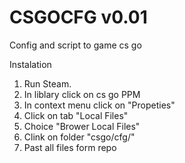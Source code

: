 # CSGOCFG v0.01
Config and script to game cs go 


Instalation 

1. Run Steam.
2. In liblary click on cs go PPM
3. In context menu click on "Propeties"
4. Click on tab "Local Files"
5. Choice "Brower Local Files"
6. Clink on folder "csgo/cfg/"
7. Past all files form repo
